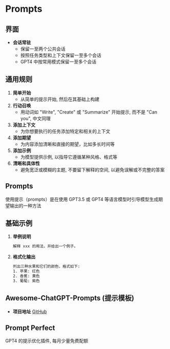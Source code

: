 # Prompts

## 界面

- **会话常驻**
  - 保留一至两个公共会话
  - 按照任务类型和上下文保留一至多个会话
  - GPT4 中按常用模式保留一至多个会话

## 通用规则

1. **简单开始**
   - 从简单的提示开始, 然后在其基础上构建
2. **行动召唤**
   - 用动词如 "Write", "Create" 或 "Summarize" 开始提示, 而不是 "Can you", 中文同理
3. **添加上下文**
   - 为你想要执行的任务添加特定和相关的上下文
4. **添加期望**
   - 为内容添加清晰和直接的期望，比如多长时间等
5. **添加示例**
   - 为模型提供示例, 以指导它遵循某种风格、格式等
6. **清晰和具体性**
   - 避免宽泛或模糊的主题, 不要留下解释的空间, 以避免误解或不完整的答案

## Prompts

使用提示（prompts）是在使用 GPT3.5 或 GPT4 等语言模型时引导模型生成期望输出的一种方法

## 基础示例

1. **举例说明**

   ```bash
   解释 xxx 的用法，并给出一个例子。
   ```

2. **格式化输出**

   ```bash
   列出三种水果和它们的颜色，格式如下:
   1. 苹果: 红色
   2. 香蕉: 黄色
   3. 葡萄: 紫色
   ```

## Awesome-ChatGPT-Prompts (提示模板)

- **项目地址**
  [GitHub](https://github.com/f/awesome-chatgpt-prompts)

## Prompt Perfect

GPT4 的提示优化插件, 每月少量免费配额

